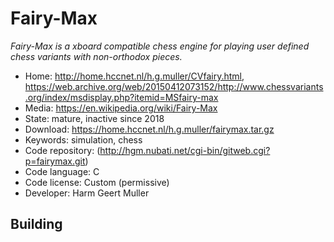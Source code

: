 # Fairy-Max

_Fairy-Max is a xboard compatible chess engine for playing user defined chess variants with non-orthodox pieces._

- Home: http://home.hccnet.nl/h.g.muller/CVfairy.html, https://web.archive.org/web/20150412073152/http://www.chessvariants.org/index/msdisplay.php?itemid=MSfairy-max
- Media: https://en.wikipedia.org/wiki/Fairy-Max
- State: mature, inactive since 2018
- Download: https://home.hccnet.nl/h.g.muller/fairymax.tar.gz
- Keywords: simulation, chess
- Code repository: (http://hgm.nubati.net/cgi-bin/gitweb.cgi?p=fairymax.git)
- Code language: C
- Code license: Custom (permissive)
- Developer: Harm Geert Muller

## Building
